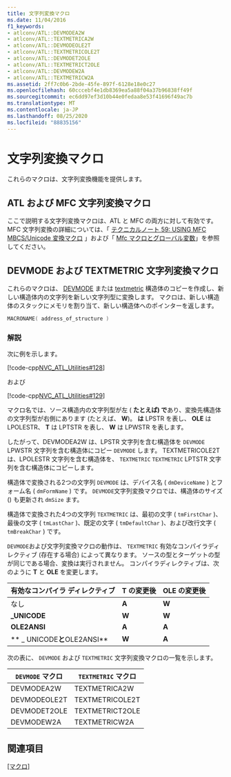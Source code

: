 ```yaml
---
title: 文字列変換マクロ
ms.date: 11/04/2016
f1_keywords:
- atlconv/ATL::DEVMODEA2W
- atlconv/ATL::TEXTMETRICA2W
- atlconv/ATL::DEVMODEOLE2T
- atlconv/ATL::TEXTMETRICOLE2T
- atlconv/ATL::DEVMODET2OLE
- atlconv/ATL::TEXTMETRICT2OLE
- atlconv/ATL::DEVMODEW2A
- atlconv/ATL::TEXTMETRICW2A
ms.assetid: 2ff7c0b6-2bde-45fe-897f-6128e18e0c27
ms.openlocfilehash: 60cccebf4e1db8369ea5a88f04a37b96838ff49f
ms.sourcegitcommit: ec6dd97ef3d10b44e0fedaa8e53f41696f49ac7b
ms.translationtype: MT
ms.contentlocale: ja-JP
ms.lasthandoff: 08/25/2020
ms.locfileid: "88835156"
---
```

# <a name="string-conversion-macros"></a>文字列変換マクロ

これらのマクロは、文字列変換機能を提供します。

## <a name="atl-and-mfc-string-conversion-macros"></a><a name="atl_and_mfc_string_conversion_macros"></a> ATL および MFC 文字列変換マクロ

ここで説明する文字列変換マクロは、ATL と MFC の両方に対して有効です。 MFC 文字列変換の詳細については、「 [テクニカルノート 59: USING MFC MBCS/Unicode 変換マクロ](../../mfc/tn059-using-mfc-mbcs-unicode-conversion-macros.md) 」および「 [Mfc マクロとグローバル変数](../../mfc/reference/mfc-macros-and-globals.md)」を参照してください。

## <a name="devmode-and-textmetric-string-conversion-macros"></a><a name="devmode_and_textmetric_string_conversion_macros"></a> DEVMODE および TEXTMETRIC 文字列変換マクロ

これらのマクロは、 [DEVMODE](/windows/win32/api/wingdi/ns-wingdi-devmodea) または [textmetric](/windows/win32/api/wingdi/ns-wingdi-textmetricw) 構造体のコピーを作成し、新しい構造体内の文字列を新しい文字列型に変換します。 マクロは、新しい構造体のスタックにメモリを割り当て、新しい構造体へのポインターを返します。

```cpp
MACRONAME( address_of_structure )
```

### <a name="remarks"></a>解説

次に例を示します。

[!code-cpp[NVC_ATL_Utilities#128](../../atl/codesnippet/cpp/string-conversion-macros_1.cpp)]

および

[!code-cpp[NVC_ATL_Utilities#129](../../atl/codesnippet/cpp/string-conversion-macros_2.cpp)]

マクロ名では、ソース構造内の文字列型が左 ( **たとえば) で**あり、変換先構造体の文字列型が右側にあります (たとえば、 **W**)。 **は** LPSTR を表し、 **OLE** は LPOLESTR、 **T** は LPTSTR を表し、 **W** は LPWSTR を表します。

したがって、DEVMODEA2W は、LPSTR 文字列を含む構造体を `DEVMODE` LPWSTR 文字列を含む構造体にコピー `DEVMODE` します。 TEXTMETRICOLE2T は、LPOLESTR 文字列を含む構造体を、 `TEXTMETRIC` `TEXTMETRIC` LPTSTR 文字列を含む構造体にコピーします。

構造体で変換される2つの文字列 `DEVMODE` は、デバイス名 ( `dmDeviceName` ) とフォーム名 ( `dmFormName` ) です。 `DEVMODE`文字列変換マクロでは、構造体のサイズ () も更新され `dmSize` ます。

構造体で変換された4つの文字列 `TEXTMETRIC` は、最初の文字 ( `tmFirstChar` )、最後の文字 ( `tmLastChar` )、既定の文字 ( `tmDefaultChar` )、および改行文字 ( `tmBreakChar` ) です。

`DEVMODE`および文字列変換マクロの動作は、 `TEXTMETRIC` 有効なコンパイラディレクティブ (存在する場合) によって異なります。 ソースの型とターゲットの型が同じである場合、変換は実行されません。 コンパイラディレクティブは、次のように **T** と **OLE** を変更します。

|有効なコンパイラ ディレクティブ|T の変更後|OLE の変更後|
|----------------------------------|---------------|-----------------|
|なし|**A**|**W**|
|**\_UNICODE**|**W**|**W**|
|**OLE2ANSI**|**A**|**A**|
|** \_ UNICODE**と**OLE2ANSI**|**W**|**A**|

次の表に、 `DEVMODE` および `TEXTMETRIC` 文字列変換マクロの一覧を示します。

|`DEVMODE` マクロ|`TEXTMETRIC` マクロ|
|-|-|
|DEVMODEA2W|TEXTMETRICA2W|
|DEVMODEOLE2T|TEXTMETRICOLE2T|
|DEVMODET2OLE|TEXTMETRICT2OLE|
|DEVMODEW2A|TEXTMETRICW2A|

## <a name="see-also"></a>関連項目

[[マクロ]](../../atl/reference/atl-macros.md)
